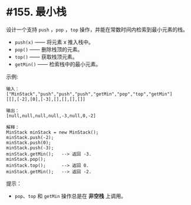 # #155. 最小栈

设计一个支持 `push` ，`pop` ，`top` 操作，并能在常数时间内检索到最小元素的栈。

* `push(x)` —— 将元素 x 推入栈中。
* `pop()` —— 删除栈顶的元素。
* `top()` —— 获取栈顶元素。
* `getMin()` —— 检索栈中的最小元素。
 

示例:
```
输入：
["MinStack","push","push","push","getMin","pop","top","getMin"]
[[],[-2],[0],[-3],[],[],[],[]]

输出：
[null,null,null,null,-3,null,0,-2]

解释：
MinStack minStack = new MinStack();
minStack.push(-2);
minStack.push(0);
minStack.push(-3);
minStack.getMin();   --> 返回 -3.
minStack.pop();
minStack.top();      --> 返回 0.
minStack.getMin();   --> 返回 -2.
```

提示：

* `pop`、`top` 和 `getMin` 操作总是在 **非空栈** 上调用。
